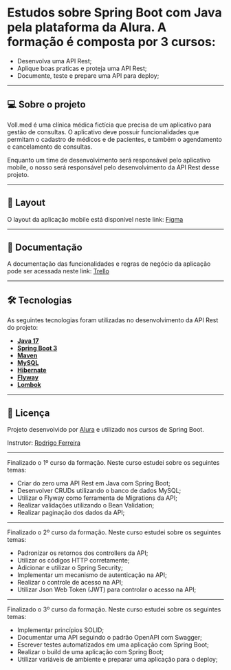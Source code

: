 # Estudos sobre Spring Boot com Java pela plataforma da Alura. A formação é composta por 3 cursos:
- Desenvolva uma API Rest;
- Aplique boas praticas e proteja uma API Rest;
- Documente, teste e prepare uma API para deploy;

---

## 💻 Sobre o projeto

Voll.med é uma clínica médica fictícia que precisa de um aplicativo para gestão de consultas. O aplicativo deve possuir funcionalidades que permitam o cadastro de médicos e de pacientes, e também o agendamento e cancelamento de consultas.

Enquanto um time de desenvolvimento será responsável pelo aplicativo mobile, o nosso será responsável pelo desenvolvimento da API Rest desse projeto.

---

## 🎨 Layout

O layout da aplicação mobile está disponível neste link: <a href="https://www.figma.com/file/N4CgpJqsg7gjbKuDmra3EV/Voll.med">Figma</a>

---

## 📄 Documentação

A documentação das funcionalidades e regras de negócio da aplicação pode ser acessada neste link: <a href="https://trello.com/b/O0lGCsKb/api-voll-med">Trello</a>

---

## 🛠 Tecnologias

As seguintes tecnologias foram utilizadas no desenvolvimento da API Rest do projeto:

- **[Java 17](https://www.oracle.com/java)**
- **[Spring Boot 3](https://spring.io/projects/spring-boot)**
- **[Maven](https://maven.apache.org)**
- **[MySQL](https://www.mysql.com)**
- **[Hibernate](https://hibernate.org)**
- **[Flyway](https://flywaydb.org)**
- **[Lombok](https://projectlombok.org)**

---

## 📝 Licença

Projeto desenvolvido por [Alura](https://www.alura.com.br) e utilizado nos cursos de Spring Boot.

Instrutor: [Rodrigo Ferreira](https://cursos.alura.com.br/user/rodrigo-ferreira) 

---

Finalizado o 1º curso da formação. Neste curso estudei sobre os seguintes temas:
- Criar do zero uma API Rest em Java com Spring Boot;
- Desenvolver CRUDs utilizando o banco de dados MySQL;
- Utilizar o Flyway como ferramenta de Migrations da API;
- Realizar validações utilizando o Bean Validation;
- Realizar paginação dos dados da API;

---

Finalizado o 2º curso da formação. Neste curso estudei sobre os seguintes temas:
- Padronizar os retornos dos controllers da API;
- Utilizar os códigos HTTP corretamente;
- Adicionar e utilizar o Spring Security;
- Implementar um mecanismo de autenticação na API;
- Realizar o controle de acesso na API;
- Utilizar Json Web Token (JWT) para controlar o acesso na API;

---

Finalizado o 3º curso da formação. Neste curso estudei sobre os seguintes temas:
- Implementar princípios SOLID;
- Documentar uma API seguindo o padrão OpenAPI com Swagger;
- Escrever testes automatizados em uma aplicação com Spring Boot;
- Realizar o build de uma aplicação com Spring Boot;
- Utilizar variáveis de ambiente e preparar uma aplicação para o deploy;
